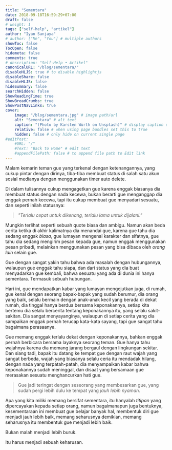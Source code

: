 ```yaml
---
title: "Sementara"
date: 2018-09-18T16:59:29+07:00
draft: false
# weight: 1
tags: ["self-help", "artikel"]
author: "Iyan Sanjaya"
# author: ["Me", "You"] # multiple authors
showToc: false
TocOpen: false
hidemeta: false
comments: true
# description: "Self-Help • Artikel"
canonicalURL: "/blog/sementara/"
disableHLJS: true # to disable highlightjs
disableShare: false
disableHLJS: false
hideSummary: false
searchHidden: false
ShowReadingTime: true
ShowBreadCrumbs: true
ShowPostNavLinks: true
cover:
    image: "/blog/sementara.jpg" # image path/url
    alt: "Sementara" # alt text
    caption: "(Photo by Karsten Würth on Unsplash)" # display caption under cover
    relative: false # when using page bundles set this to true
    hidden: false # only hide on current single page
#editPost:
    #URL: "/"
    #Text: "Back to Home" # edit text
    #appendFilePath: false # to append file path to Edit link
---
```

Malam kemarin teman gue yang terkenal dengan ketenangannya, yang cukup pintar dengan dirinya, tiba-tiba membuat status di salah satu akun sosial medianya dengan menggunakan timer auto delete.

Di dalam tulisannya cukup mengagetkan gue karena enggak biasanya dia membuat status dengan nada kecewa, bukan berarti gue menganggap dia enggak pernah kecewa, tapi itu cukup membuat gue menyadari sesuatu, dan seperti inilah statusnya:

> *"Terlalu cepat untuk dikenang, terlalu lama untuk dijalani."*

Mungkin terlihat seperti sebuah quote biasa dan ambigu. Namun akan beda cerita ketika di akhir kalimatnya dia menandai gue, karena gue tahu dia sedang enggak *biasa*, gue lumayan mengenal karakter dan sifatnya, gue tahu dia sedang mengirim pesan kepada gue, namun enggak menggunakan pesan pribadi, melainkan menggunakan pesan yang bisa dibaca oleh *orang lain* selain gue.

Gue dengan sangat yakin tahu bahwa ada masalah dengan hubungannya, walaupun gue enggak tahu siapa, dan dari status yang dia buat menyadarkan gue kembali, bahwa sesuatu yang ada di dunia ini hanya sementara. Termasuk sebuah hubungan.

Hari ini, gue mendapatkan kabar yang lumayan mengejutkan juga, di rumah, gue kenal dengan seorang bapak-bapak yang sudah berumur, dia orang yang baik, selalu bermain dengan anak-anak kecil yang berada di dekat rumah, dia tinggal hanya berdua bersama keponakannya, setiap kita bertemu dia selalu bercerita tentang keponakannya itu, yang selalu sakit-sakitan. Dia sangat menyayanginya, walaupun di setiap cerita yang dia sampaikan enggak pernah terucap kata-kata sayang, tapi gue sangat tahu bagaimana perasaanya.

Gue memang enggak terlalu dekat dengan keponakannya, bahkan enggak pernah berbicara bersama layaknya seorang teman. Gue hanya tahu wajahnya karena dia memang jarang bergaul dengan lingkungan sekitar. Dan siang tadi, bapak itu datang ke tempat gue dengan raut wajah yang sangat berbeda, wajah yang biasanya selalu ceria itu mendadak hilang, dengan nada yang terpatah-patah, dia menyampaikan kabar bahwa keponakannya sudah meninggal, dan disaat yang bersamaan gue merasakan sesuatu menghancurkan hati gue.

> Gue jadi teringat dengan seseorang yang membesarkan gue, yang sudah pergi lebih dulu ke tempat yang *jauh lebih nyaman*.

Apa yang kita miliki memang bersifat sementara, itu hanyalah *titipan* yang dipercayakan kepada setiap orang, namun bagaimanapun juga bentuknya, kesementaraan ini membuat gue belajar banyak hal, membentuk diri gue menjadi jauh lebih baik, memang seharusnya demikian, memang seharusnya itu membentuk gue menjadi lebih baik.

Bukan malah menjadi lebih buruk.

Itu harus menjadi sebuah keharusan.